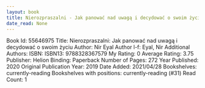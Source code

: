 ```yaml
---
layout: book
title: Nierozpraszalni - Jak panować nad uwagą i decydować o swoim życiu
date_read: None
---
```


Book Id: 55646975
Title: Nierozpraszalni: Jak panować nad uwagą i decydować o swoim życiu
Author: Nir   Eyal
Author l-f: Eyal, Nir
Additional Authors: 
ISBN: 
ISBN13: 9788328367579
My Rating: 0
Average Rating: 3.75
Publisher: Helion
Binding: Paperback
Number of Pages: 272
Year Published: 2020
Original Publication Year: 2019
Date Added: 2021/04/28
Bookshelves: currently-reading
Bookshelves with positions: currently-reading (#31)
Read Count: 1

